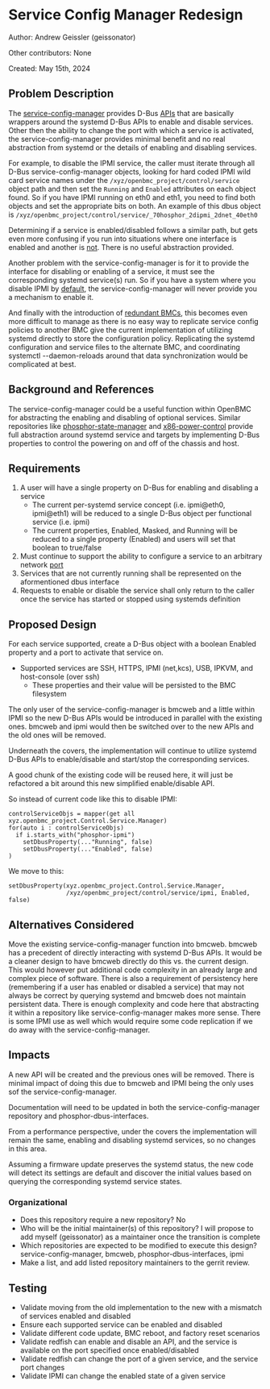 # Service Config Manager Redesign

Author: Andrew Geissler (geissonator)

Other contributors: None

Created: May 15th, 2024

## Problem Description

The [service-config-manager][service-config-manager] provides D-Bus [APIs][APIs]
that are basically wrappers around the systemd D-Bus APIs to enable and disable
services. Other then the ability to change the port with which a service is
activated, the service-config-manager provides minimal benefit and no real
abstraction from systemd or the details of enabling and disabling services.

For example, to disable the IPMI service, the caller must iterate through all
D-Bus service-config-manager objects, looking for hard coded IPMI wild card
service names under the `/xyz/openbmc_project/control/service` object path and
then set the `Running` and `Enabled` attributes on each object found. So if you
have IPMI running on eth0 and eth1, you need to find both objects and set the
appropriate bits on both. An example of this dbus object is
`/xyz/openbmc_project/control/service/_70hosphor_2dipmi_2dnet_40eth0`

Determining if a service is enabled/disabled follows a similar path, but gets
even more confusing if you run into situations where one interface is enabled
and another is [not][multi example]. There is no useful abstraction provided.

Another problem with the service-config-manager is for it to provide the
interface for disabling or enabling of a service, it must see the corresponding
systemd service(s) run. So if you have a system where you disable IPMI by
[default][disable example], the service-config-manager will never provide you a
mechanism to enable it.

And finally with the introduction of [redundant BMCs][red bmcs], this becomes
even more difficult to manage as there is no easy way to replicate service
config policies to another BMC give the current implementation of utilizing
systemd directly to store the configuration policy. Replicating the systemd
configuration and service files to the alternate BMC, and coordinating systemctl
--daemon-reloads around that data synchronization would be complicated at best.

## Background and References

The service-config-manager could be a useful function within OpenBMC for
abstracting the enabling and disabling of optional services. Similar
repositories like [phosphor-state-manager][psm] and [x86-power-control][x86-pc]
provide full abstraction around systemd service and targets by implementing
D-Bus properties to control the powering on and off of the chassis and host.

## Requirements

1. A user will have a single property on D-Bus for enabling and disabling a
   service
   - The current per-systemd service concept (i.e. ipmi@eth0, ipmi@eth1) will be
     reduced to a single D-Bus object per functional service (i.e. ipmi)
   - The current properties, Enabled, Masked, and Running will be reduced to a
     single property (Enabled) and users will set that boolean to true/false
2. Must continue to support the ability to configure a service to an arbitrary
   network [port][socket attr]
3. Services that are not currently running shall be represented on the
   aformentioned dbus interface
4. Requests to enable or disable the service shall only return to the caller
   once the service has started or stopped using systemds definition

## Proposed Design

For each service supported, create a D-Bus object with a boolean Enabled
property and a port to activate that service on.

- Supported services are SSH, HTTPS, IPMI (net,kcs), USB, IPKVM, and
  host-console (over ssh)
  - These properties and their value will be persisted to the BMC filesystem

The only user of the service-config-manager is bmcweb and a little within IPMI
so the new D-Bus APIs would be introduced in parallel with the existing ones.
bmcweb and ipmi would then be switched over to the new APIs and the old ones
will be removed.

Underneath the covers, the implementation will continue to utilize systemd D-Bus
APIs to enable/disable and start/stop the corresponding services.

A good chunk of the existing code will be reused here, it will just be
refactored a bit around this new simplified enable/disable API.

So instead of current code like this to disable IPMI:

```
controlServiceObjs = mapper(get all xyz.openbmc_project.Control.Service.Manager)
for(auto i : controlServiceObjs)
  if i.starts_with("phosphor-ipmi")
    setDbusProperty(..."Running", false)
    setDbusProperty(..."Enabled", false)
)
```

We move to this:

```
setDbusProperty(xyz.openbmc_project.Control.Service.Manager,
                /xyz/openbmc_project/control/service/ipmi, Enabled, false)
```

## Alternatives Considered

Move the existing service-config-manager function into bmcweb. bmcweb has a
precedent of directly interacting with systemd D-Bus APIs. It would be a cleaner
design to have bmcweb directly do this vs. the current design. This would
however put additional code complexity in an already large and complex piece of
software. There is also a requirement of persistency here (remembering if a user
has enabled or disabled a service) that may not always be correct by querying
systemd and bmcweb does not maintain persistent data. There is enough complexity
and code here that abstracting it within a repository like
service-config-manager makes more sense. There is some IPMI use as well which
would require some code replication if we do away with the
service-config-manager.

## Impacts

A new API will be created and the previous ones will be removed. There is
minimal impact of doing this due to bmcweb and IPMI being the only uses sof the
service-config-manager.

Documentation will need to be updated in both the service-config-manager
repository and phosphor-dbus-interfaces.

From a performance perspective, under the covers the implementation will remain
the same, enabling and disabling systemd services, so no changes in this area.

Assuming a firmware update preserves the systemd status, the new code will
detect its settings are default and discover the initial values based on
querying the corresponding systemd service states.

### Organizational

- Does this repository require a new repository? No
- Who will be the initial maintainer(s) of this repository? I will propose to
  add myself (geissonator) as a maintainer once the transition is complete
- Which repositories are expected to be modified to execute this design?
  service-config-manager, bmcweb, phosphor-dbus-interfaces, ipmi
- Make a list, and add listed repository maintainers to the gerrit review.

## Testing

- Validate moving from the old implementation to the new with a mismatch of
  services enabled and disabled
- Ensure each supported service can be enabled and disabled
- Validate different code update, BMC reboot, and factory reset scenarios
- Validate redfish can enable and disable an API, and the service is available
  on the port specified once enabled/disabled
- Validate redfish can change the port of a given service, and the service port
  changes
- Validate IPMI can change the enabled state of a given service

[service-config-manager]: https://github.com/openbmc/service-config-manager
[APIs]:
  https://github.com/openbmc/phosphor-dbus-interfaces/tree/master/yaml/xyz/openbmc_project/Control/Service
[multi example]: https://gerrit.openbmc.org/c/openbmc/bmcweb/+/62229
[disable example]: https://gerrit.openbmc.org/c/openbmc/openbmc/+/54680
[red bmcs]: https://gerrit.openbmc.org/c/openbmc/docs/+/70233
[psm]: https://github.com/openbmc/phosphor-state-manager
[x86-pc]: https://github.com/openbmc/x86-power-control
[socket attr]:
  https://github.com/openbmc/phosphor-dbus-interfaces/blob/master/yaml/xyz/openbmc_project/Control/Service/SocketAttributes.interface.yaml
